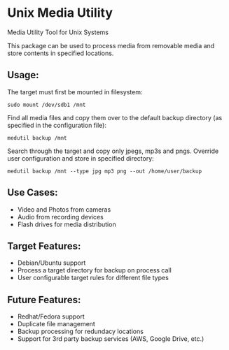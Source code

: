 # Unix Media Utility
Media Utility Tool for Unix Systems

This package can be used to process media from removable media and store contents in specified locations.

## Usage:
The target must first be mounted in filesystem:

`sudo mount /dev/sdb1 /mnt`

Find all media files and copy them over to the default backup directory (as specified in the configuration file):

`medutil backup /mnt`

Search through the target and copy only jpegs, mp3s and pngs. Override user configuration and store in specified directory:

`medutil backup /mnt --type jpg mp3 png --out /home/user/backup`

## Use Cases:
* Video and Photos from cameras
* Audio from recording devices
* Flash drives for media distribution

## Target Features:
* Debian/Ubuntu support
* Process a target directory for backup on process call
* User configurable target rules for different file types

## Future Features:
* Redhat/Fedora support
* Duplicate file management
* Backup processing for redundacy locations
* Support for 3rd party backup services (AWS, Google Drive, etc.)
